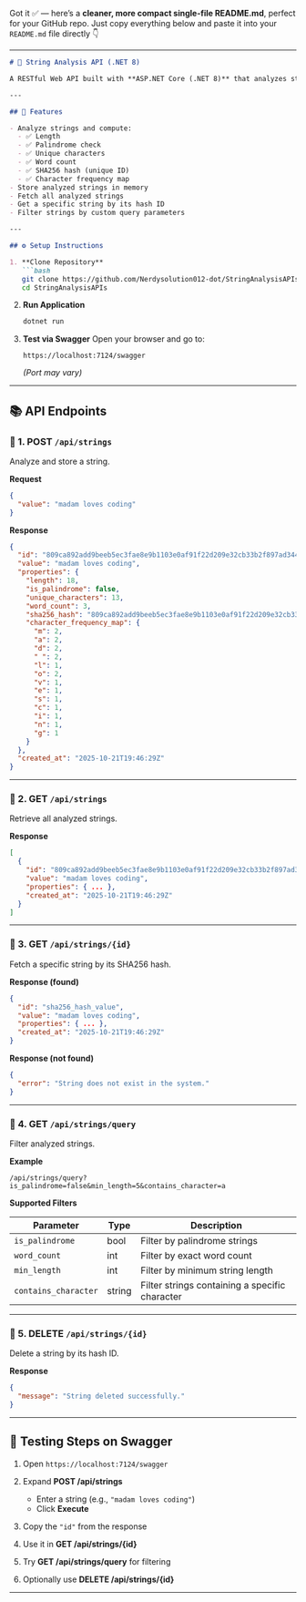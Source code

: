 Got it ✅ — here’s a **cleaner, more compact single-file README.md**, perfect for your GitHub repo.
Just copy everything below and paste it into your `README.md` file directly 👇

---

````markdown
# 🧠 String Analysis API (.NET 8)

A RESTful Web API built with **ASP.NET Core (.NET 8)** that analyzes strings and returns computed properties such as length, palindrome status, unique characters, word count, and character frequency — all stored **in-memory** without any database.

---

## 🚀 Features

- Analyze strings and compute:
  - ✅ Length
  - ✅ Palindrome check
  - ✅ Unique characters
  - ✅ Word count
  - ✅ SHA256 hash (unique ID)
  - ✅ Character frequency map
- Store analyzed strings in memory
- Fetch all analyzed strings
- Get a specific string by its hash ID
- Filter strings by custom query parameters

---

## ⚙️ Setup Instructions

1. **Clone Repository**
   ```bash
   git clone https://github.com/Nerdysolution012-dot/StringAnalysisAPIs.git
   cd StringAnalysisAPIs
````

2. **Run Application**

   ```bash
   dotnet run
   ```

3. **Test via Swagger**
   Open your browser and go to:

   ```
   https://localhost:7124/swagger
   ```

   *(Port may vary)*

---

## 📚 API Endpoints

### 🔹 1. POST `/api/strings`

Analyze and store a string.

**Request**

```json
{
  "value": "madam loves coding"
}
```

**Response**

```json
{
  "id": "809ca892add9beeb5ec3fae8e9b1103e0af91f22d209e32cb33b2f897ad344de",
  "value": "madam loves coding",
  "properties": {
    "length": 18,
    "is_palindrome": false,
    "unique_characters": 13,
    "word_count": 3,
    "sha256_hash": "809ca892add9beeb5ec3fae8e9b1103e0af91f22d209e32cb33b2f897ad344de",
    "character_frequency_map": {
      "m": 2,
      "a": 2,
      "d": 2,
      " ": 2,
      "l": 1,
      "o": 2,
      "v": 1,
      "e": 1,
      "s": 1,
      "c": 1,
      "i": 1,
      "n": 1,
      "g": 1
    }
  },
  "created_at": "2025-10-21T19:46:29Z"
}
```

---

### 🔹 2. GET `/api/strings`

Retrieve all analyzed strings.

**Response**

```json
[
  {
    "id": "809ca892add9beeb5ec3fae8e9b1103e0af91f22d209e32cb33b2f897ad344de",
    "value": "madam loves coding",
    "properties": { ... },
    "created_at": "2025-10-21T19:46:29Z"
  }
]
```

---

### 🔹 3. GET `/api/strings/{id}`

Fetch a specific string by its SHA256 hash.

**Response (found)**

```json
{
  "id": "sha256_hash_value",
  "value": "madam loves coding",
  "properties": { ... },
  "created_at": "2025-10-21T19:46:29Z"
}
```

**Response (not found)**

```json
{
  "error": "String does not exist in the system."
}
```

---

### 🔹 4. GET `/api/strings/query`

Filter analyzed strings.

**Example**

```
/api/strings/query?is_palindrome=false&min_length=5&contains_character=a
```

**Supported Filters**

| Parameter            | Type   | Description                                    |
| -------------------- | ------ | ---------------------------------------------- |
| `is_palindrome`      | bool   | Filter by palindrome strings                   |
| `word_count`         | int    | Filter by exact word count                     |
| `min_length`         | int    | Filter by minimum string length                |
| `contains_character` | string | Filter strings containing a specific character |

---

### 🔹 5. DELETE `/api/strings/{id}`

Delete a string by its hash ID.

**Response**

```json
{
  "message": "String deleted successfully."
}
```

---

## 🧪 Testing Steps on Swagger

1. Open `https://localhost:7124/swagger`
2. Expand **POST /api/strings**

   * Enter a string (e.g., `"madam loves coding"`)
   * Click **Execute**
3. Copy the `"id"` from the response
4. Use it in **GET /api/strings/{id}**
5. Try **GET /api/strings/query** for filtering
6. Optionally use **DELETE /api/strings/{id}**

---





